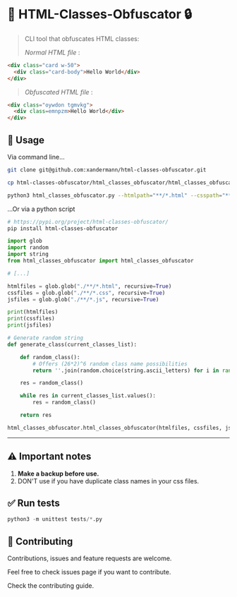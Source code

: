 # 👋 HTML-Classes-Obfuscator 🔒

> CLI tool that obfuscates HTML classes:
>
> _Normal HTML file_ :

```html
<div class="card w-50">
  <div class="card-body">Hello World</div>
</div>
```

> _Obfuscated HTML file_ :

```html
<div class="oywdon tgmvkg">
  <div class=emnpzm>Hello World</div>
</div>
```

## 🚀 Usage

Via command line...

```bash
git clone git@github.com:xandermann/html-classes-obfuscator.git

cp html-classes-obfuscator/html_classes_obfuscator/html_classes_obfuscator.py ./YOUR_PROJECT

python3 html_classes_obfuscator.py --htmlpath="**/*.html" --csspath="**/*.css" --jspath="**/*.js"
```

...Or via a python script

```bash
# https://pypi.org/project/html-classes-obfuscator/
pip install html-classes-obfuscator
```

```python
import glob
import random
import string
from html_classes_obfuscator import html_classes_obfuscator

# [...]

htmlfiles = glob.glob("./**/*.html", recursive=True)
cssfiles = glob.glob("./**/*.css", recursive=True)
jsfiles = glob.glob("./**/*.js", recursive=True)

print(htmlfiles)
print(cssfiles)
print(jsfiles)

# Generate random string
def generate_class(current_classes_list):

    def random_class():
        # Offers (26*2)^6 random class name possibilities
        return ''.join(random.choice(string.ascii_letters) for i in range(6))

    res = random_class()

    while res in current_classes_list.values():
        res = random_class()

    return res

html_classes_obfuscator.html_classes_obfuscator(htmlfiles, cssfiles, jsfiles, generate_class)
```

---

## ⚠️️ Important notes

1. **Make a backup before use.**
2. DON'T use if you have duplicate class names in your css files.

## ✅ Run tests

```python
python3 -m unittest tests/*.py
```

## 🤝 Contributing

Contributions, issues and feature requests are welcome.

Feel free to check issues page if you want to contribute.

Check the contributing guide.
